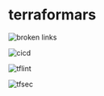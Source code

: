 # terraformars

![broken links](https://github.com/unusualpseudo/terraformars/actions/workflows/broken-links-check.yaml/badge.svg)

![cicd](https://github.com/unusualpseudo/terraformars/actions/workflows/tf-cicd.yaml/badge.svg)

![tflint](https://github.com/unusualpseudo/terraformars/actions/workflows/tflint.yaml/badge.svg)

![tfsec](https://github.com/unusualpseudo/terraformars/actions/workflows/tfsec.yaml/badge.svg)
